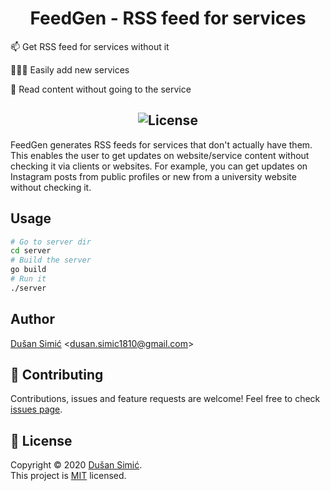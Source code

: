 # <div align="center">FeedGen - RSS feed for services</div>

📫 Get RSS feed for services without it

👨🏻‍💻 Easily add new services

🧐 Read content without going to the service

## <div align="center">![License](https://img.shields.io/github/license/dusansimic/feedgen)</div>

FeedGen generates RSS feeds for services that don't actually have them. This enables the user to get
updates on website/service content without checking it via clients or websites. For example, you can
get updates on Instagram posts from public profiles or new from a university website without
checking it.

## Usage

```sh
# Go to server dir
cd server
# Build the server
go build
# Run it
./server
```

## Author

[Dušan Simić](https://dusansimic.me) <<dusan.simic1810@gmail.com>>

## 🤝 Contributing

Contributions, issues and feature requests are welcome! Feel free to check
[issues page](https://github.com/dusansimic/feedgen/issues?q=is%3Aissue+is%3Aopen+sort%3Aupdated-desc).

## 📝 License

Copyright © 2020 [Dušan Simić](https://github.com/dusansimic).<br />
This project is [MIT](./LICENSE) licensed.
